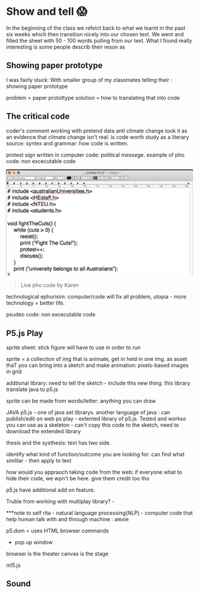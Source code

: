 # Show and tell :scream:

In the beginning of the class we refelct back to what we learnt in the past six weeks which then transition nicely into our chosen text. We went and filled the  sheet with 50 - 100 words pulling from our text. What I found really interesting is some people describ their reson as 

## Showing paper prototype 
I was fairly stuck: With smaller group of my classmates telling their : showing paper prototype 

problem = paper protottype
solution = how to translating that into code

## The critical code
coder's comment
working with pretend data
anti climate change took it as an evidence that climate change isn't real. is code worth study as a literary source: syntex and grammar: how code is written.

protest sign written in computer code: political messege. 
example of pho code: non excecutable code

![](FightTheCut.JPG)
> Live pho code by Karen

technological ephurisim: computer/code will fix all problem, utopia - more technology = better life. 

psudeo code: non excecutable code

## P5.js Play

sprite sheet: stick figure will have to use in order to run

sprite = a collection of img that is animate, get in held in one img. as asset thaT you can bring into a sketch and make animation: pixels-based images in grid

addtional library: need to tell the sketch - include this new thing. this library translate java to p5.js

sprite can be made from words/letter: anything you can draw

JAVA 
p5.js - one of java set librarys. another language of java : can publish/edit on web
ps play - extented library of p5.js. Tested and workso you can use as a skeleton - can't copy this code to the sketch, need to download the extended library

thesis and the systhesis: text has two side.

identify what kind of function/outcome you are looking for: can find what simlilar - then apply to text

how would you appraoch taking code from the web: if everyone what to hide their code, we wpn't be here. give them credit too tho

p5.js have additional add on feature. 

Truble from working with multiplay library? - 

***note to self
rita - natural language processing(NLP) - computer code that help human talk with and through machine : alexie

p5.dom = uses HTML browser commands
- pop up window

browser is the theater
canvas is the stage

ml5.js

## Sound


 


